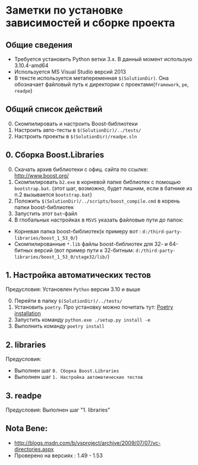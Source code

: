 
# Заметки по установке зависимостей и сборке проекта

## Общие сведения

- Требуется установить Python ветки 3.x. В данный момент использую 3.10.4-amd64
- Используется MS Visual Studio версий 2013
- В тексте используется метапеременная `$(SolutionDir)`. Она обозначает файловый путь к директории с проектами(`framework`, `pe`, `readpe`)

## Общий список действий

0. Скомпилировать и настроить Boost-библиотеки
1. Настроить авто-тесты в `$(SolutionDir)/../tests/`
2. Настроить проекты в `$(SolutionDir)/readpe.sln`

## 0. Сборка Boost.Libraries

0. Скачать архив библиотеки с офиц. сайта по ссылке: http://www.boost.org/
1. Скомпилировать `b2.exe` в корневой папке библиотек с помощью `bootstrap.bat`.     (этот шаг, возможно, будет лишним, если в батнике из п.2 вызывается `bootstrap.bat`)
2. Положить `$(SolutionDir)/../scripts/boost_compile.cmd` в корень папки boost-библиотек
3. Запустить этот `bat`-файл
4. В глобальных настройках в `MSVS` указать файловые пути до папок:
- Корневая папка boost-библиотек(к примеру вот : `d:/third-party-libraries/boost_1_53_0/`)
- Скомпилированные `*.lib` файлы boost-библиотек для 32- и 64-битных версий (вот пример пути 
    к 32-битным: `d:/third-party-libraries/boost_1_53_0/stage32/lib/`)

## 1. Настройка автоматических тестов

Предусловия: Установлен `Python` версии 3.10 и выше

0. Перейти в папку `$(SolutionDir)/../tests/`
1. Установить `poetry`. Про установку можно почитать тут: [Poetry installation]([https://python-poetry.org/docs/#installation)
2. Запустить команду `python.exe ./setup.py install -e`
3. Выполнить команду `poetry install`

## 2. libraries

Предусловия: 
- Выполнен шаг `0. Сборка Boost.Libraries`
- Выполнен шаг `1. Настройка автоматических тестов`

## 3. readpe

Предусловия: Выполнен шаг "1. libraries"

## Nota Bene:

* http://blogs.msdn.com/b/vsproject/archive/2009/07/07/vc-directories.aspx
* Проверено на версиях : 1.49 - 1.53
